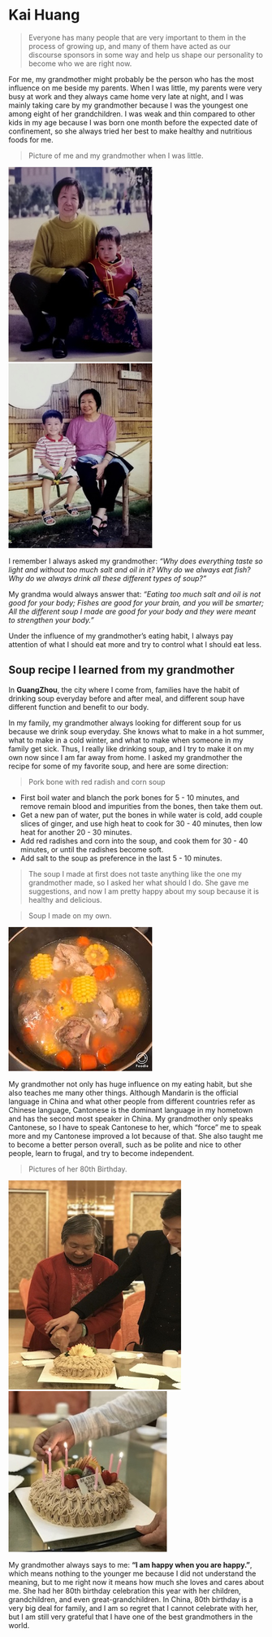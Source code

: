 # Kai Huang
> Everyone has many people that are very important to them in the process of growing up, and many of them have acted as our discourse sponsors in some way and help us shape our personality to become who we are right now.

For me, my grandmother might probably be the person who has the most influence on me beside my parents. When I was little, my parents were very busy at work and they always came home very late at night, and I was mainly taking care by my grandmother because I was the youngest one among eight of her grandchildren. I was weak and thin compared to other kids in my age because I was born one month before the expected date of confinement, so she always tried her best to make healthy and nutritious foods for me.

>Picture of me and my grandmother when I was little.

![picture](./imgs/image3.jpeg)           ![picture](./imgs/image4.jpeg)

I remember I always asked my grandmother: _“Why does everything taste so light and without too much salt and oil in it? Why do we always eat fish? Why do we always drink all these different types of soup?”_


My grandma would always answer that: _“Eating too much salt and oil is not good for your body; Fishes are good for your brain, and you will be smarter; All the different soup I made are good for your body and they were meant to strengthen your body.”_

Under the influence of my grandmother’s eating habit, I always pay attention of what I should eat more and try to control what I should eat less.

## Soup recipe I learned from my grandmother

In **GuangZhou**, the city where I come from, families have the habit of drinking soup everyday before and after meal, and different soup have different function and benefit to our body.

In my family, my grandmother always looking for different soup for us because we drink soup everyday. She knows what to make in a hot summer, what to make in a cold winter, and what to make when someone in my family get sick. Thus, I really like drinking soup, and I try to make it on my own now since I am far away from home. I asked my grandmother the recipe for some of my favorite soup, and here are some direction:

> Pork bone with red radish and corn soup

- First boil water and blanch the pork bones for 5 - 10 minutes, and remove remain blood and impurities from the bones, then take them out.
- Get a new pan of water, put the bones in while water is cold, add couple slices of ginger, and use high heat to cook for 30 - 40 minutes, then low heat for another 20 - 30 minutes.
- Add red radishes and corn into the soup, and cook them for 30 - 40 minutes, or until the radishes become soft.
- Add salt to the soup as preference in the last 5 - 10 minutes.

>The soup I made at first does not taste anything like the one my grandmother made, so I asked her what should I do. She gave me suggestions, and now I am pretty happy about my soup because it is healthy and delicious.

>Soup I made on my own.

![picture](./imgs/image5.jpeg)

My grandmother not only has huge influence on my eating habit, but she also teaches me many other things. Although Mandarin is the official language in China and what other people from different countries refer as Chinese language, Cantonese is the dominant language in my hometown and has the second most speaker in China. My grandmother only speaks Cantonese, so I have to speak Cantonese to her, which “force” me to speak more and my Cantonese improved a lot because of that. She also taught me to become a better person overall, such as be polite and nice to other people, learn to frugal, and try to become independent.

>Pictures of her 80th Birthday.

![picture](./imgs/image2.jpeg)           ![picture](./imgs/image1.jpeg)

My grandmother always says to me: **“I am happy when you are happy.”**, which means nothing to the younger me because I did not understand the meaning, but to me right now it means how much she loves and cares about me. She had her 80th birthday celebration this year with her children, grandchildren, and even great-grandchildren. In China, 80th birthday is a very big deal for family, and I am so regret that I cannot celebrate with her, but I am still very grateful that I have one of the best grandmothers in the world.
